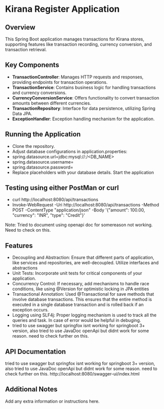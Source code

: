 # Kirana Register Application

## Overview
This Spring Boot application manages transactions for Kirana stores, supporting features like transaction recording, currency conversion, and transaction retrieval.

## Key Components
- **TransactionController**: Manages HTTP requests and responses, providing endpoints for transaction operations.
- **TransactionService**: Contains business logic for handling transactions and currency conversions.
- **CurrencyConversionService**: Offers functionality to convert transaction amounts between different currencies.
- **TransactionRepository**: Interface for data persistence, utilizing Spring Data JPA.
- **ExceptionHandler**: Exception handling mechanism for the application.


## Running the Application
- Clone the repository.
- Adjust database configurations in application.properties:
- spring.datasource.url=jdbc:mysql://<HOST>:<PORT>/<DB_NAME>
- spring.datasource.username=<USERNAME>
- spring.datasource.password=<PASSWORD>
- Replace placeholders with your database details. Start the application

## Testing using either PostMan or curl
- curl http://localhost:8080/api/transactions
- Invoke-WebRequest -Uri http://localhost:8080/api/transactions -Method POST -ContentType "application/json" -Body '{"amount": 100.00, "currency": "INR", "type": "Credit"}'

Note: Tried to document using openapi doc for somereason not working. Need to check on this.
## Features
- Decoupling and Abstraction: Ensure that different parts of application, like services and repositories, are well-decoupled. Utilize interfaces and abstractions
- Unit Tests: Incorporate unit tests for critical components of your application.
- Concurrency Control: If necessary, add mechanisms to handle race conditions, like using @Version for optimistic locking in JPA entities
- Transactional Annotation: Used @Transactional for save methods that involve database transactions. This ensures that the entire method is executed in a single database transaction and is rolled back if an exception occurs.
- Logging using SLF4j: Proper logging mechanism is used to track all the queries and task. In case of error would be helpful in debuging.
- tried to use swagger but springfox isnt working for springboot 3+ version, also tried to use JavaDoc openApi but didnt work for some reason. need to check further on this.

## API Documentation
tried to use swagger but springfox isnt working for springboot 3+ version, also tried to use JavaDoc openApi but didnt work for some reason. need to check further on this.
http://localhost:8080/swagger-ui/index.html

## Additional Notes
Add any extra information or instructions here.